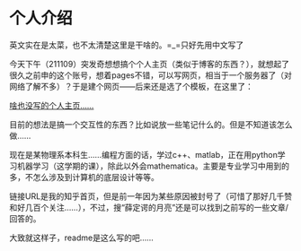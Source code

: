 # 个人介绍

英文实在是太菜，也不太清楚这里是干啥的。=_=只好先用中文写了

今天下午（211109）突发奇想想搞个个人主页（类似于博客的东西？），就想起了很久之前申的这个账号，想着pages不错，可以写网页，相当于一个服务器了（对网络了解不多）？于是建个网页——后来还是选了个模板，在这里了：

[啥也没写的个人主页……](https://shbookp.github.io/)

目前的想法是搞一个交互性的东西？比如说放一些笔记什么的。但是不知道该怎么做……

现在是某物理系本科生……编程方面的话，学过c++、matlab，正在用python学习机器学习（这学期的课），除此以外会mathematica。主要是专业学习中用到的多，不怎么涉及到计算机的底层设计等等。

链接URL是我的知乎首页，但是前一年因为某些原因被封号了（可惜了那好几千赞和好几百个关注……），不过，搜“薛定谔的月亮”还是可以找到之前写的一些文章/回答的。

大致就这样子，readme是这么写的吧……
